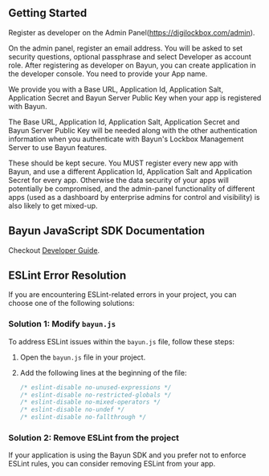 ## Getting Started

Register as developer on the Admin Panel(https://digilockbox.com/admin).

On the admin panel, register an email address. You will be asked to set security questions, optional passphrase and select Developer as account role. After registering as developer on Bayun, you can create application in the developer console. You need to provide your App name.

We provide you with a Base URL, Application Id, Application Salt, Application Secret and Bayun Server Public Key when your app is registered with Bayun.

The Base URL, Application Id, Application Salt, Application Secret and Bayun Server Public Key will be needed along with the other authentication information when you authenticate with Bayun's Lockbox Management Server to use Bayun features.

These should be kept secure. You MUST register every new app with Bayun, and use a different Application Id, Application Salt and Application Secret for every app. Otherwise the data security of your apps will potentially be compromised, and the admin-panel functionality of different apps (used as a dashboard by enterprise admins for control and visibility) is also likely to get mixed-up.

## Bayun JavaScript SDK Documentation

Checkout [Developer Guide](https://bayun.gitbook.io/bayuncoresdk-javascript-programming-guide/).

## ESLint Error Resolution

If you are encountering ESLint-related errors in your project, you can choose one of the following solutions:

### Solution 1: Modify `bayun.js`

To address ESLint issues within the `bayun.js` file, follow these steps:

1. Open the `bayun.js` file in your project.
2. Add the following lines at the beginning of the file:

   ```javascript
   /* eslint-disable no-unused-expressions */
   /* eslint-disable no-restricted-globals */
   /* eslint-disable no-mixed-operators */
   /* eslint-disable no-undef */
   /* eslint-disable no-fallthrough */
   ```

### Solution 2: Remove ESLint from the project

If your application is using the Bayun SDK and you prefer not to enforce ESLint rules, you can consider removing ESLint from your app.
